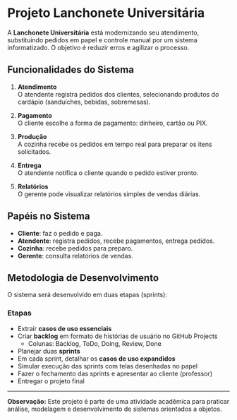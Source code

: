 # Projeto Lanchonete Universitária

A **Lanchonete Universitária** está modernizando seu atendimento, substituindo pedidos em papel e controle manual por um sistema informatizado. O objetivo é reduzir erros e agilizar o processo.

## Funcionalidades do Sistema

1. **Atendimento**  
   O atendente registra pedidos dos clientes, selecionando produtos do cardápio (sanduíches, bebidas, sobremesas).

2. **Pagamento**  
   O cliente escolhe a forma de pagamento: dinheiro, cartão ou PIX.

3. **Produção**  
   A cozinha recebe os pedidos em tempo real para preparar os itens solicitados.

4. **Entrega**  
   O atendente notifica o cliente quando o pedido estiver pronto.

5. **Relatórios**  
   O gerente pode visualizar relatórios simples de vendas diárias.

## Papéis no Sistema

- **Cliente**: faz o pedido e paga.
- **Atendente**: registra pedidos, recebe pagamentos, entrega pedidos.
- **Cozinha**: recebe pedidos para preparo.
- **Gerente**: consulta relatórios de vendas.

## Metodologia de Desenvolvimento

O sistema será desenvolvido em duas etapas (sprints):

### Etapas

- Extrair **casos de uso essenciais**
- Criar **backlog** em formato de histórias de usuário no GitHub Projects  
  - Colunas: Backlog, ToDo, Doing, Review, Done
- Planejar duas **sprints**
- Em cada sprint, detalhar os **casos de uso expandidos**
- Simular execução das sprints com telas desenhadas no papel
- Fazer o fechamento das sprints e apresentar ao cliente (professor)
- Entregar o projeto final

---

**Observação:** Este projeto é parte de uma atividade acadêmica para praticar análise, modelagem e desenvolvimento de sistemas orientados a objetos.
